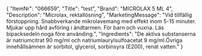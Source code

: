 {
  "ItemNr": "066659",
  "Title": "test",
  "Brand": "MICROLAX 5 ML 4",
  "Description": "Microlax, rektallösning",
  "MarketingMessage": "Vid tillfällig förstoppning. Snabbverkande mikrolavemang med effekt inom 5-15 minuter. Mjukar upp hård avföring i ändtarmen. För barn och vuxna. Läs bipacksedeln noga före använding.",
  "Ingredients": "De aktiva substanserna är natriumcitrat 90 mg/ml och natriumlaurylsulfoacetat 9 mg/ml.Övriga innehållsämnen är sorbitol, glycerol, sorbinsyra (E200), renat vatten."
}